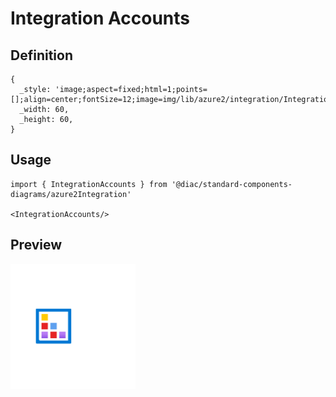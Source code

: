 # Integration Accounts

## Definition

```
{
  _style: 'image;aspect=fixed;html=1;points=[];align=center;fontSize=12;image=img/lib/azure2/integration/Integration_Accounts.svg;strokeColor=none;',
  _width: 60,
  _height: 60,
}
```

## Usage

```
import { IntegrationAccounts } from '@diac/standard-components-diagrams/azure2Integration'

<IntegrationAccounts/>
```

## Preview

<img src="./integration-accounts.png" width="200"/>
